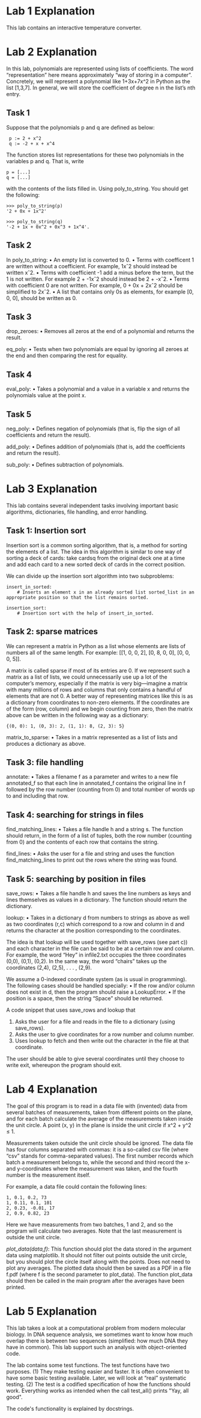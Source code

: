 # Lab 1 Explanation #

This lab contains an interactive temperature converter.


# Lab 2 Explanation #

In this lab, polynomials are represented using lists of coefficients. The word “representation” here
means approximately “way of storing in a computer”. Concretely, we will represent a polynomial like
1+3x+7x^2 in Python as the list [1,3,7]. In general, we will store the coefficient of degree n in the list’s
nth entry.


## Task 1 ##
Suppose that the polynomials p and q are defined as below:


     p := 2 + x^2
     q := -2 + x + x^4

The function stores list representations for these two polynomials in the variables p and q. That
is, write
    
    p = [...]
    q = [...]

with the contents of the lists filled in. Using poly_to_string. You should get the following:
    
    >>> poly_to_string(p)
    '2 + 0x + 1x^2'

    >>> poly_to_string(q)
    '-2 + 1x + 0x^2 + 0x^3 + 1x^4'.


## Task 2 ##
In poly_to_string:
    • An empty list is converted to 0.
    • Terms with coefficent 1 are written without a coefficient. For example, 1xˆ2 should instead be
    written xˆ2.
    • Terms with coefficient -1 add a minus before the term, but the 1 is not written. For example 2 + -1xˆ2 should instead be 2 + -xˆ2.
    • Terms with coefficient 0 are not written. For example, 0 + 0x + 2xˆ2 should be simplified to 2xˆ2.
    • A list that contains only 0s as elements, for example [0, 0, 0], should be written as 0.


## Task 3 ##

drop_zeroes:
    • Removes all zeros at the end of a polynomial and returns the result.

eq_poly:
    • Tests when two polynomials are equal by ignoring all zeroes at the end and then comparing the rest for equality.


## Task 4 ##

eval_poly:
    • Takes a polynomial and a value in a variable x and returns the polynomials value at the point x.


## Task 5 ##
neg_poly:
    • Defines negation of polynomials (that is, flip the sign of all coefficients and return the result).

add_poly:
    • Defines addition of polynomials (that is, add the coefficients and return the result).

sub_poly:
    • Defines subtraction of polynomials.



# Lab 3 Explanation #

This lab contains several independent tasks involving important basic algorithms, dictionaries, file
handling, and error handling.


## Task 1: Insertion sort ##
Insertion sort is a common sorting algorithm, that is, a method for sorting the elements of a list. The
idea in this algorithm is similar to one way of sorting a deck of cards: take cardsq from the original deck
one at a time and add each card to a new sorted deck of cards in the correct position.

We can divide up the insertion sort algorithm into two subproblems:

    insert_in_sorted:
        # Inserts an element x in an already sorted list sorted_list in an appropriate position so that the list remains sorted.

    insertion_sort:
        # Insertion sort with the help of insert_in_sorted.


## Task 2: sparse matrices ##
We can represent a matrix in Python as a list whose elements are lists of numbers all of the same length.
    For example: 
        [[1, 0, 0, 2], [0, 8, 0, 0], [0, 0, 0, 5]].

A matrix is called sparse if most of its entries are 0. If we represent such a matrix as a list of lists, we
could unnecessarily use up a lot of the computer’s memory, especially if the matrix is very big—imagine
a matrix with many millions of rows and columns that only contains a handful of elements that are not 0.
A better way of representing matrices like this is as a dictionary from coordinates to non-zero elements.
If the coordinates are of the form (row, column) and we begin counting from zero, then the matrix above
can be written in the following way as a dictionary:
    
    {(0, 0): 1, (0, 3): 2, (1, 1): 8, (2, 3): 5}

matrix_to_sparse:
    • Takes in a matrix represented as a list of lists and produces a dictionary as above.


## Task 3: file handling ##

annotate:
    • Takes a filename f as a parameter and writes to a new file annotated_f so that each line in annotated_f contains the original line in f followed by the row number (counting from 0) and total number of words up to and including that row.

## Task 4: searching for strings in files ##

find_matching_lines:
    • Takes a file handle h and a string s. The function should return, in the form of a list of tuples, both the row number (counting from 0) and the contents of each row that contains the string.

find_lines:
    • Asks the user for a file and string and uses the function find_matching_lines to print out the rows where the string was found.


## Task 5: searching by position in files ##
save_rows:
    • Takes a file handle h and saves the line numbers as keys and lines themselves as values in a dictionary. The function should return the dictionary.

lookup:
    • Takes in a dictionary d from numbers to strings as above as well as two coordinates (r,c) which correspond to a row and column in d and returns the character at the position corresponding to the coordinates.

The idea is that lookup will be used together with save_rows (see part c)) and each character in the file
can be said to be at a certain row and column. For example, the word “Hey” in infile2.txt occupies
the three coordinates (0,0), (0,1), (0,2). In the same way, the word “chairs” takes up the coordinates
(2,4), (2,5), . . . , (2,9).

We assume a 0-indexed coordinate system (as is usual in programming).
The following cases should be handled specially:
    • If the row and/or column does not exist in d, then the program should raise a LookupError.
    • If the position is a space, then the string “Space” should be returned.

A code snippet that uses save_rows and lookup that
1. Asks the user for a file and reads in the file to a dictionary (using save_rows).
2. Asks the user to give coordinates for a row number and column number.
3. Uses lookup to fetch and then write out the character in the file at that coordinate.

The user should be able to give several coordinates until they choose to write exit, whereupon the
program should exit.



# Lab 4 Explanation #

The goal of this program is to read in a data file with (invented) data from several batches of measurements,
taken from different points on the plane, and for each batch calculate the average of the measurements
taken inside the unit circle. A point (x, y) in the plane is inside the unit circle if x^2 + y^2 ≤ 1.

Measurements taken outside the unit circle should be ignored. The data file has four columns separated
with commas: it is a so-called csv file (where “csv” stands for comma-separated values). The first number
records which batch a measurement belongs to, while the second and third record the x- and y-coordinates
where the measurement was taken, and the fourth number is the measurement itself.

For example, a data file could contain the following lines:

    1, 0.1, 0.2, 73
    1, 0.11, 0.1, 101
    2, 0.23, -0.01, 17
    2, 0.9, 0.82, 23

Here we have measurements from two batches, 1 and 2, and so the program will calculate two averages.
Note that the last measurement is outside the unit circle.



*plot_data(data,f)*: This function should plot the data stored in the argument data using matplotlib. It should not filter out points outside the unit circle, but you should plot the circle itself along with the points. Does not need to plot any averages. The plotted data should then be saved as a PDF in a file f.pdf (where f is the second parameter to plot_data). The function plot_data should then be called in the main program after the averages have been printed.



# Lab 5 Explanation #

This lab takes a look at a computational problem from modern molecular biology. In DNA sequence analysis, we sometimes want to know how much overlap there is between two sequences (simplified: how much DNA they have in common). This lab support such an analysis with object-oriented code.

The lab contains some test functions. The test functions have two purposes. (1) They make testing easier and faster. It is often convenient to have some basic testing available. Later, we will look at “real” systematic testing. (2) The test is a codified specification of how the functions should work. Everything works as intended when the call test_all() prints "Yay, all good".

The code's functionality is explained by docstrings.